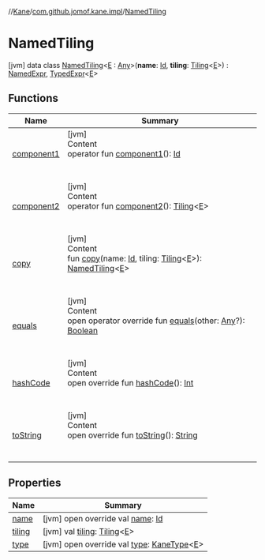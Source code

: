 //[Kane](../../index.md)/[com.github.jomof.kane.impl](../index.md)/[NamedTiling](index.md)



# NamedTiling  
 [jvm] data class [NamedTiling](index.md)<[E](index.md) : [Any](https://kotlinlang.org/api/latest/jvm/stdlib/kotlin/-any/index.html)>(**name**: [Id](../index.md#%5Bcom.github.jomof.kane.impl%2FId%2F%2F%2FPointingToDeclaration%2F%5D%2FClasslikes%2F-2059381145), **tiling**: [Tiling](../-tiling/index.md)<[E](index.md)>) : [NamedExpr](../../com.github.jomof.kane/-named-expr/index.md), [TypedExpr](../../com.github.jomof.kane/-typed-expr/index.md)<[E](index.md)>    


## Functions  
  
|  Name|  Summary| 
|---|---|
| <a name="com.github.jomof.kane.impl/NamedTiling/component1/#/PointingToDeclaration/"></a>[component1](component1.md)| <a name="com.github.jomof.kane.impl/NamedTiling/component1/#/PointingToDeclaration/"></a>[jvm]  <br>Content  <br>operator fun [component1](component1.md)(): [Id](../index.md#%5Bcom.github.jomof.kane.impl%2FId%2F%2F%2FPointingToDeclaration%2F%5D%2FClasslikes%2F-2059381145)  <br><br><br>
| <a name="com.github.jomof.kane.impl/NamedTiling/component2/#/PointingToDeclaration/"></a>[component2](component2.md)| <a name="com.github.jomof.kane.impl/NamedTiling/component2/#/PointingToDeclaration/"></a>[jvm]  <br>Content  <br>operator fun [component2](component2.md)(): [Tiling](../-tiling/index.md)<[E](index.md)>  <br><br><br>
| <a name="com.github.jomof.kane.impl/NamedTiling/copy/#kotlin.Any#com.github.jomof.kane.impl.Tiling[TypeParam(bounds=[kotlin.Any])]/PointingToDeclaration/"></a>[copy](copy.md)| <a name="com.github.jomof.kane.impl/NamedTiling/copy/#kotlin.Any#com.github.jomof.kane.impl.Tiling[TypeParam(bounds=[kotlin.Any])]/PointingToDeclaration/"></a>[jvm]  <br>Content  <br>fun [copy](copy.md)(name: [Id](../index.md#%5Bcom.github.jomof.kane.impl%2FId%2F%2F%2FPointingToDeclaration%2F%5D%2FClasslikes%2F-2059381145), tiling: [Tiling](../-tiling/index.md)<[E](index.md)>): [NamedTiling](index.md)<[E](index.md)>  <br><br><br>
| <a name="kotlin/Any/equals/#kotlin.Any?/PointingToDeclaration/"></a>[equals](../../com.github.jomof.kane.impl.visitor/-difference-visitor/index.md#%5Bkotlin%2FAny%2Fequals%2F%23kotlin.Any%3F%2FPointingToDeclaration%2F%5D%2FFunctions%2F-2059381145)| <a name="kotlin/Any/equals/#kotlin.Any?/PointingToDeclaration/"></a>[jvm]  <br>Content  <br>open operator override fun [equals](../../com.github.jomof.kane.impl.visitor/-difference-visitor/index.md#%5Bkotlin%2FAny%2Fequals%2F%23kotlin.Any%3F%2FPointingToDeclaration%2F%5D%2FFunctions%2F-2059381145)(other: [Any](https://kotlinlang.org/api/latest/jvm/stdlib/kotlin/-any/index.html)?): [Boolean](https://kotlinlang.org/api/latest/jvm/stdlib/kotlin/-boolean/index.html)  <br><br><br>
| <a name="kotlin/Any/hashCode/#/PointingToDeclaration/"></a>[hashCode](../../com.github.jomof.kane.impl.visitor/-difference-visitor/index.md#%5Bkotlin%2FAny%2FhashCode%2F%23%2FPointingToDeclaration%2F%5D%2FFunctions%2F-2059381145)| <a name="kotlin/Any/hashCode/#/PointingToDeclaration/"></a>[jvm]  <br>Content  <br>open override fun [hashCode](../../com.github.jomof.kane.impl.visitor/-difference-visitor/index.md#%5Bkotlin%2FAny%2FhashCode%2F%23%2FPointingToDeclaration%2F%5D%2FFunctions%2F-2059381145)(): [Int](https://kotlinlang.org/api/latest/jvm/stdlib/kotlin/-int/index.html)  <br><br><br>
| <a name="kotlin/Any/toString/#/PointingToDeclaration/"></a>[toString](../../com.github.jomof.kane.impl.visitor/-difference-visitor/index.md#%5Bkotlin%2FAny%2FtoString%2F%23%2FPointingToDeclaration%2F%5D%2FFunctions%2F-2059381145)| <a name="kotlin/Any/toString/#/PointingToDeclaration/"></a>[jvm]  <br>Content  <br>open override fun [toString](../../com.github.jomof.kane.impl.visitor/-difference-visitor/index.md#%5Bkotlin%2FAny%2FtoString%2F%23%2FPointingToDeclaration%2F%5D%2FFunctions%2F-2059381145)(): [String](https://kotlinlang.org/api/latest/jvm/stdlib/kotlin/-string/index.html)  <br><br><br>


## Properties  
  
|  Name|  Summary| 
|---|---|
| <a name="com.github.jomof.kane.impl/NamedTiling/name/#/PointingToDeclaration/"></a>[name](name.md)| <a name="com.github.jomof.kane.impl/NamedTiling/name/#/PointingToDeclaration/"></a> [jvm] open override val [name](name.md): [Id](../index.md#%5Bcom.github.jomof.kane.impl%2FId%2F%2F%2FPointingToDeclaration%2F%5D%2FClasslikes%2F-2059381145)   <br>
| <a name="com.github.jomof.kane.impl/NamedTiling/tiling/#/PointingToDeclaration/"></a>[tiling](tiling.md)| <a name="com.github.jomof.kane.impl/NamedTiling/tiling/#/PointingToDeclaration/"></a> [jvm] val [tiling](tiling.md): [Tiling](../-tiling/index.md)<[E](index.md)>   <br>
| <a name="com.github.jomof.kane.impl/NamedTiling/type/#/PointingToDeclaration/"></a>[type](type.md)| <a name="com.github.jomof.kane.impl/NamedTiling/type/#/PointingToDeclaration/"></a> [jvm] open override val [type](type.md): [KaneType](../../com.github.jomof.kane.impl.types/-kane-type/index.md)<[E](index.md)>   <br>

